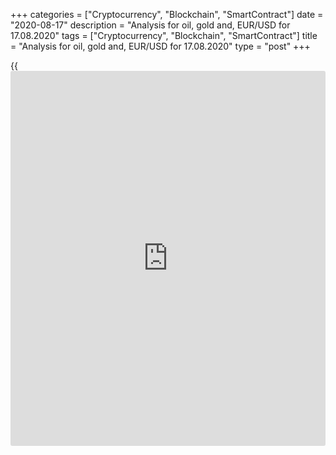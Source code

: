 +++
categories = ["Cryptocurrency", "Blockchain", "SmartContract"]
date = "2020-08-17"
description = "Analysis for oil, gold and, EUR/USD for 17.08.2020"
tags = ["Cryptocurrency", "Blockchain", "SmartContract"]
title = "Analysis for oil, gold and, EUR/USD for 17.08.2020"
type = "post"
+++

{{<iframe id="large-banner" src="https://www.bounty.group/#slide=16.0" width="100%" height="600" scrolling="no" style="border: 0px solid rgb(216, 221, 230); border-radius: 3px;">}}

August 17, 2020

August 17, 2020

Analysis for oil, gold and, EUR/USD for 17.08.2020Alex Rodionov

##  **Oil price forecast** **for** **today:** ** **USCrude****
******analysis**

Oil price broke out Target Zone 5 [41.67 – 40.92]. The next growth
target in the middle-term uptrend is now Target Zone 6 [49.17 – 48.42].

I recommend entering purchases both at the current prices, close to the
broken-out TZ5, and in the trend key support [37.23 - 36.61]. We need a
pattern to buy.

![LiteForex: Analysis for oil, gold and, EUR/USD for 17.08.2020][1]

The short-term oil trend is up, however, buyers can't yet break out the
intraday resistance Additional Zone [42.70 - 42.55]. Therefore, we can
expect a deep correction into the trend key support zone [40.33 -
40.02]. After the key support is tested, we shall enter new oil
purchases according to the pattern.

For today, I recommend entering new short trades in AZ. If there is not
a sell pattern, the price can break out the resistance. In this case, we
shall trade according to an alternative scenario, and look for buy
entries at the retest of the broken-out zone. The target will be in
[40.33 - 40.02].

![LiteForex: Analysis for oil, gold and, EUR/USD for 17.08.2020][2]

###  **[USCrude][3]Trading ideas for today:**

  1. Sell according to the pattern in Additional Zone [42.70 - 42.55]. TakeProfit: Intermediary Zone [40.33 - 40.02]. StopLoss: according to the pattern rules.

  2. Buy according to the pattern in Intermediary Zone [40.33 - 40.02]. TakeProfit: 43.40. StopLoss: according to the pattern rules.

* * *

##  **Gold price forecast for today: XAUUSD analysis**

Gold price is testing the key resistance of the middle-term downtrend
[1957.9 – 1949.2]. Enter sell trades with a target at the low of last
week.

![LiteForex: Analysis for oil, gold and, EUR/USD for 17.08.2020][4]

Let us look at the shorter timeframe. There is a local uptrend. Last
week, the price tested Target Zone [1957.9 - 1949.2]. The zone wasn’t
broken out, and the price is being corrected now.

I recommend buying gold in the short-term uptrend only if there is a
pattern in the trend key support [1919.8 - 1915.7]. The target will be
at the high of last week.

The buy scenario will be canceled if there is a false breakout of the
high of August 13 without the test of the key support.

![LiteForex: Analysis for oil, gold and, EUR/USD for 17.08.2020][5]

###  **[XAUUSD][6] Trading ideas for today:**

Open middle-term sell positions in Target Zone [1957.9 – 1949.2]
according to the pattern. TakeProfit: 1863.4, Target Zone 3 [1829.0 -
1820.8]. StopLoss: according to the pattern rules.

* * *

##  **Euro/Dollar forecast for today: EURUSD analysis**

Last week, the EURUSD grew from the key support [1.1733 – 1.1715]. The
upside target is Target Zone 4 [1.1914 – 1.1896]. There is not yet a buy
pattern in the medium-term timeframe.

![LiteForex: Analysis for oil, gold and, EUR/USD for 17.08.2020][7]

The euro short-term trend is up. The price has reached the first upside
target for purchases entered in Intermediary Zone [1.1811 – 1.1802], the
local high has been updated.

If you have buy positions opened in Intermediary Zone [1.1811 - 1.1802],
I recommend you to close them at the current prices.

It shall enter new purchases after the trend key support [1.1776 -
1.1767] is tested and there is a buy pattern.

It will be relevant to sell the euro if Intermediary Zone [1.1776 –
1.1767] is broken out.

![LiteForex: Analysis for oil, gold and, EUR/USD for 17.08.2020][8]

###  **[EURUSD][9] Trading ideas for today:**

Buy according to the pattern in Intermediary Zone [1.1776 - 1.1767].
TakeProfit: Target Zone [1.1911 - 1.1893]. StopLoss: according to the
pattern rules.

> IZ - Intermediary Zone: responsible for the price momentum reversing

>

> TZ - Target Zone: a zone that is 75% likely to be reached after IZ
breakout.

>

> GZ - Gold Zone: zone in the medium-term momentum.

>

> All zones are calculated based on the average [daily](https://www.fintecher.org/2020/03/03/forex-trading-daily-strategy/) price of the
instrument and margin requirements of the futures.

* * *

P.S. Did you like my article? Share it in social networks: it will be
the best “thank you" :)

Ask me questions and comment below. I’ll be glad to answer your
questions and give necessary explanations.

 **Useful links:**

  * I recommend trying to trade with a reliable broker [here][10]. The system allows you to trade by yourself or copy successful traders from all across the globe.
  * Use my promo-code BLOG for getting deposit bonus 50% on LiteForex platform. Just enter this code in the appropriate field while [depositing][11] your trading account.
  * Telegram channel with high-quality analytics, Forex reviews, training articles, and other useful things for traders <t.me/liteforex>

## Price chart of EURUSD in real time mode

![Analysis for oil, gold and, EUR/USD for 17.08.2020][12]

The content of this article reflects the author’s opinion and does not
necessarily reflect the official position of LiteForex. The material
published on this page is provided for informational purposes only and
should not be considered as the provision of investment advice for the
purposes of Directive 2004/39/EC.

Rate this article:

{{value}}

( {{count}} {{title}} )

   1. cdn.liteforex.com/cache/uploads/blog_post/commodities/analytics/WTI_analysis_170820_1.png?w=30&s=25b4ed20d3783b8ab246dc22d9a8333e
   2. cdn.liteforex.com/cache/uploads/blog_post/commodities/analytics/WTI_analysis_170820_2.png?w=30&s=639281ff17d018a10b5d3c5b9bcf3ffb
   3. my.liteforex.com/trading?type=oil
   4. cdn.liteforex.com/cache/uploads/blog_post/commodities/analytics/XAUUSD_analysis_170820_1.png?w=30&s=4727740d3717646cb311a4aeb6291421
   5. cdn.liteforex.com/cache/uploads/blog_post/commodities/analytics/XAUUSD_analysis_170820_2.png?w=30&s=5162b1547c9b28d4067aeb987a738f6b
   6. my.liteforex.com/trading/chart?symbol=XAUUSD
   7. cdn.liteforex.com/cache/uploads/blog_post/commodities/analytics/EURUSD_analysis_170820_1.png?w=30&s=5364613d172c3415e812c4d6b347aa70
   8. cdn.liteforex.com/cache/uploads/blog_post/commodities/analytics/EURUSD_analysis_170820_2.png?w=30&s=ede9db7098007df88e27f77286d7f85e
   9. my.liteforex.com/trading/chart?symbol=EURUSD
   10. my.liteforex.com/?category=analysts-opinions&slug=analysis-for-oil-gold-and-eurusd-for-17082020&openPopup=%2Fregistration%2Fpopup&utm_source=blog&utm_medium=article&utm_campaign=bonus
   11. my.liteforex.com/deposit/?category=analysts-opinions&slug=analysis-for-oil-gold-and-eurusd-for-17082020&promo_code=BLOG&utm_source=blog&utm_medium=article&utm_campaign=bonus
   12. cdn.liteforex.com/cache/uploads/blog_post/commodities/eur_100.jpeg?q=75&w=1000&s=aad433b7d93b2e9e2f60c2cb37503d35